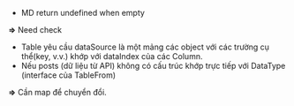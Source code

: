 - MD return undefined when empty

**=>** Need check

- Table yêu cầu dataSource là một mảng các object với các trường cụ thể(key, v.v.) khớp với dataIndex của các Column. 
- Nếu posts (dữ liệu từ API) không có cấu trúc khớp trực tiếp với DataType (interface của TableFrom)

**=>** Cần map để chuyển đổi.